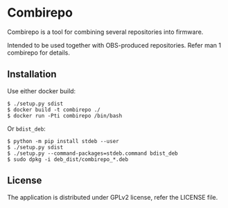 # Combirepo

Combirepo is a tool for combining several repositories into firmware.

Intended to be used together with OBS-produced repositories.
Refer man 1 combirepo for details.

## Installation

Use either docker build:
```
$ ./setup.py sdist
$ docker build -t combirepo ./
$ docker run -Pti combirepo /bin/bash
```

Or `bdist_deb`:
```
$ python -m pip install stdeb --user
$ ./setup.py sdist
$ ./setup.py --command-packages=stdeb.command bdist_deb
$ sudo dpkg -i deb_dist/combirepo_*.deb
```

## License

The application is distributed under GPLv2 license, refer the LICENSE file.
